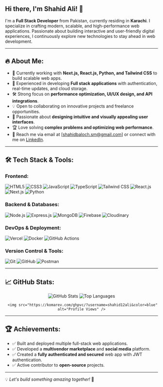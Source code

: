 ## Hi there, I'm Shahid Ali! 👋

I'm a **Full Stack Developer** from Pakistan, currently residing in **Karachi**. I specialize in crafting modern, scalable, and high-performance web applications. Passionate about building interactive and user-friendly digital experiences, I continuously explore new technologies to stay ahead in web development.

---

## 🔥 About Me:
- 🚀 Currently working with **Next.js, React.js, Python, and Tailwind CSS** to build scalable web apps.
- 🎯 Experienced in developing **Full stack applications** with authentication, real-time updates, and cloud storage.
- 🛠️ Strong focus on **performance optimization, UI/UX design, and API integrations**.
- 💡 Open to collaborating on innovative projects and freelance opportunities.
- 🎨 Passionate about **designing intuitive and visually appealing user interfaces**.
- 🏆 Love solving **complex problems and optimizing web performance**.
- 📩 Reach me via email at [shahidbaloch.sm@gmail.com] or connect with me on [LinkedIn](https://www.linkedin.com/in/shahid-ali-64676a2ba/).

---

## 🛠 Tech Stack & Tools:

### **Frontend:**
![HTML5](https://img.shields.io/badge/-HTML5-E34F26?style=flat&logo=html5&logoColor=white)
![CSS3](https://img.shields.io/badge/-CSS3-1572B6?style=flat&logo=css3)
![JavaScript](https://img.shields.io/badge/-JavaScript-F7DF1E?style=flat&logo=javascript&logoColor=black)
![TypeScript](https://img.shields.io/badge/-TypeScript-3178C6?style=flat&logo=typescript&logoColor=white)
![Tailwind CSS](https://img.shields.io/badge/-Tailwind_CSS-38B2AC?style=flat&logo=tailwind-css&logoColor=white)
![React.js](https://img.shields.io/badge/-React.js-61DAFB?style=flat&logo=react&logoColor=black)
![Next.js](https://img.shields.io/badge/-Next.js-000000?style=flat&logo=nextdotjs&logoColor=white)
![Python](https://img.shields.io/badge/-Python-3776AB?style=flat&logo=python&logoColor=white)

### **Backend & Databases:**
![Node.js](https://img.shields.io/badge/-Node.js-339933?style=flat&logo=node.js&logoColor=white)
![Express.js](https://img.shields.io/badge/-Express.js-000000?style=flat&logo=express&logoColor=white)
![MongoDB](https://img.shields.io/badge/-MongoDB-47A248?style=flat&logo=mongodb&logoColor=white)
![Firebase](https://img.shields.io/badge/-Firebase-FFCA28?style=flat&logo=firebase&logoColor=black)
![Cloudinary](https://img.shields.io/badge/-Cloudinary-4285F4?style=flat&logo=cloudinary&logoColor=white)

### **DevOps & Deployment:**
![Vercel](https://img.shields.io/badge/-Vercel-000000?style=flat&logo=vercel&logoColor=white)
![Docker](https://img.shields.io/badge/-Docker-2496ED?style=flat&logo=docker&logoColor=white)
![GitHub Actions](https://img.shields.io/badge/-GitHub_Actions-2088FF?style=flat&logo=github-actions&logoColor=white)

### **Version Control & Tools:**
![Git](https://img.shields.io/badge/-Git-F05032?style=flat&logo=git&logoColor=white)
![GitHub](https://img.shields.io/badge/-GitHub-181717?style=flat&logo=github)
![Postman](https://img.shields.io/badge/-Postman-FF6C37?style=flat&logo=postman&logoColor=white)

---

## 📈 GitHub Stats:

<div align="center">

  <img src="https://github-readme-stats.vercel.app/api?username=shahid12ali&show_icons=true&theme=dark" alt="GitHub Stats" />

   <img src="https://github-readme-stats.vercel.app/api/top-langs/?username=shahid12ali&layout=compact&theme=dark" alt="Top Languages" />

     <img src="https://komarev.com/ghpvc/?username=shahid12ali&color=blue" alt="Profile Views" />
</div>

---

## 🏆 Achievements:
- ✅ Built and deployed multiple full-stack web applications.
- ✅ Developed a **multivendor marketplace** and **social media** platform.
- ✅ Created a **fully authenticated and secured** web app with JWT authentication.
- ✅ Active contributor to **open-source** projects.

---

💡 _Let's build something amazing together!_ 🚀
